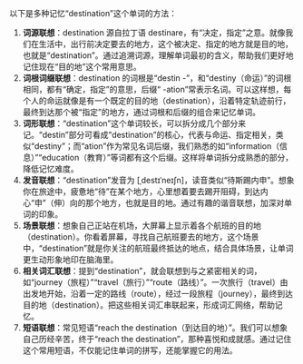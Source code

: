 以下是多种记忆“destination”这个单词的方法：
1. **词源联想**：destination 源自拉丁语 destinare，有“决定，指定”之意。就像我们在生活中，出行前决定要去的地方，这个被决定、指定的地方就是目的地，也就是“destination”。通过追溯词源，理解单词最初的含义，帮助我们更好地记住现在“目的地”这个常用意思。
2. **词根词缀联想**：destination 的词根是“destin -”，和“destiny（命运）”的词根相同，都有“确定，指定”的意思，后缀“ -ation”常表示名词。可以这样想，每个人的命运就像是有一个既定的目的地（destination），沿着特定轨迹前行，最终到达那个被“指定”的地方，通过词根和后缀的组合来记忆单词。
3. **词形联想**：“destination”这个单词较长，可以拆分成几个部分来记。“destin”部分可看成“destination”的核心，代表与命运、指定相关，类似“destiny”；而“ation”作为常见名词后缀，我们熟悉的如“information（信息）”“education（教育）”等词都有这个后缀。这样将单词拆分成熟悉的部分，降低记忆难度。
4. **发音联想**：“destination”发音为 [ˌdestɪˈneɪʃn]，读音类似“待斯踢内申”。想象你在旅途中，疲惫地“待”在某个地方，心里想着要去踢开阻碍，到达内心“申”（伸）向的那个地方，也就是目的地。通过有趣的谐音联想，加深对单词的印象。
5. **场景联想**：想象自己正站在机场，大屏幕上显示着各个航班的目的地（destination）。你看着屏幕，寻找自己航班要去的地方，这个场景中，“destination”就是你关注的航班最终抵达的地点，结合具体场景，让单词更生动形象地印在脑海里。
6. **相关词汇联想**：提到“destination”，就会联想到与之紧密相关的词，如“journey（旅程）”“travel（旅行）”“route（路线）”。一次旅行（travel）由出发地开始，沿着一定的路线（route），经过一段旅程（journey），最终到达目的地（destination）。把这些相关词汇串联起来，形成词汇网络，帮助记忆。
7. **短语联想**：常见短语“reach the destination（到达目的地）”。我们可以想象自己历经辛苦，终于“reach the destination”，那种喜悦和成就感。通过记住这个常用短语，不仅能记住单词的拼写，还能掌握它的用法。 